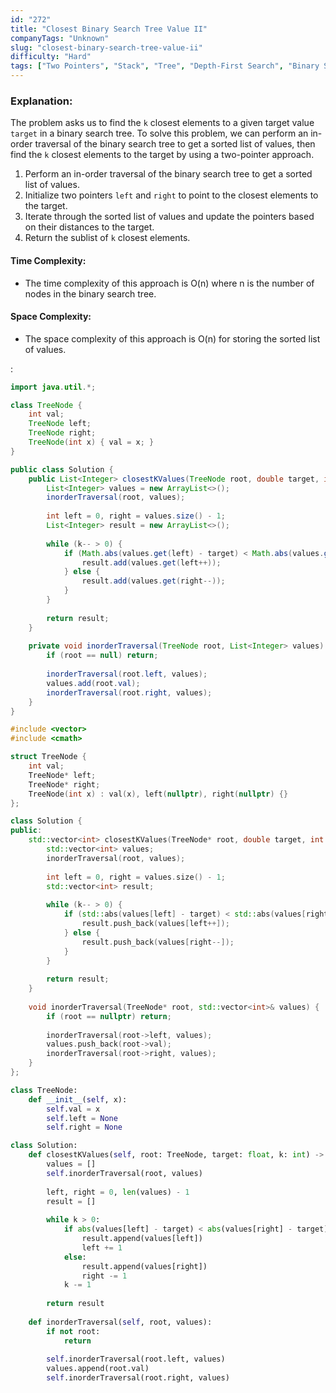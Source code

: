 ```yaml
---
id: "272"
title: "Closest Binary Search Tree Value II"
companyTags: "Unknown"
slug: "closest-binary-search-tree-value-ii"
difficulty: "Hard"
tags: ["Two Pointers", "Stack", "Tree", "Depth-First Search", "Binary Search Tree", "Heap (Priority Queue)", "Binary Tree"]
---
```


### Explanation:

The problem asks us to find the `k` closest elements to a given target value `target` in a binary search tree. To solve this problem, we can perform an in-order traversal of the binary search tree to get a sorted list of values, then find the `k` closest elements to the target by using a two-pointer approach.

1. Perform an in-order traversal of the binary search tree to get a sorted list of values.
2. Initialize two pointers `left` and `right` to point to the closest elements to the target.
3. Iterate through the sorted list of values and update the pointers based on their distances to the target.
4. Return the sublist of `k` closest elements.

#### Time Complexity:
- The time complexity of this approach is O(n) where n is the number of nodes in the binary search tree.

#### Space Complexity:
- The space complexity of this approach is O(n) for storing the sorted list of values.

:

```java
import java.util.*;

class TreeNode {
    int val;
    TreeNode left;
    TreeNode right;
    TreeNode(int x) { val = x; }
}

public class Solution {
    public List<Integer> closestKValues(TreeNode root, double target, int k) {
        List<Integer> values = new ArrayList<>();
        inorderTraversal(root, values);
        
        int left = 0, right = values.size() - 1;
        List<Integer> result = new ArrayList<>();
        
        while (k-- > 0) {
            if (Math.abs(values.get(left) - target) < Math.abs(values.get(right) - target)) {
                result.add(values.get(left++));
            } else {
                result.add(values.get(right--));
            }
        }
        
        return result;
    }
    
    private void inorderTraversal(TreeNode root, List<Integer> values) {
        if (root == null) return;
        
        inorderTraversal(root.left, values);
        values.add(root.val);
        inorderTraversal(root.right, values);
    }
}
```

```cpp
#include <vector>
#include <cmath>

struct TreeNode {
    int val;
    TreeNode* left;
    TreeNode* right;
    TreeNode(int x) : val(x), left(nullptr), right(nullptr) {}
};

class Solution {
public:
    std::vector<int> closestKValues(TreeNode* root, double target, int k) {
        std::vector<int> values;
        inorderTraversal(root, values);
        
        int left = 0, right = values.size() - 1;
        std::vector<int> result;
        
        while (k-- > 0) {
            if (std::abs(values[left] - target) < std::abs(values[right] - target)) {
                result.push_back(values[left++]);
            } else {
                result.push_back(values[right--]);
            }
        }
        
        return result;
    }
    
    void inorderTraversal(TreeNode* root, std::vector<int>& values) {
        if (root == nullptr) return;
        
        inorderTraversal(root->left, values);
        values.push_back(root->val);
        inorderTraversal(root->right, values);
    }
};
```

```python
class TreeNode:
    def __init__(self, x):
        self.val = x
        self.left = None
        self.right = None

class Solution:
    def closestKValues(self, root: TreeNode, target: float, k: int) -> List[int]:
        values = []
        self.inorderTraversal(root, values)
        
        left, right = 0, len(values) - 1
        result = []
        
        while k > 0:
            if abs(values[left] - target) < abs(values[right] - target):
                result.append(values[left])
                left += 1
            else:
                result.append(values[right])
                right -= 1
            k -= 1
        
        return result
    
    def inorderTraversal(self, root, values):
        if not root:
            return
        
        self.inorderTraversal(root.left, values)
        values.append(root.val)
        self.inorderTraversal(root.right, values)
```